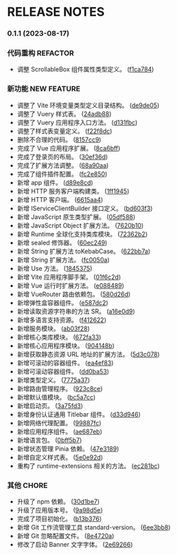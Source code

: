 # RELEASE NOTES
### 0.1.1 (2023-08-17)


### 代码重构 REFACTOR

* 调整 ScrollableBox 组件属性类型定义。 ([f1ca784](https://codeup.aliyun.com/61935ec0e84c82e79291a8b7/base/vuery/commit/f1ca784555045893726ca5c2a7ea3c858c7de6d2))


### 新功能 NEW FEATURE

* 调整了 Vite 环境变量类型定义目录结构。 ([de9de05](https://codeup.aliyun.com/61935ec0e84c82e79291a8b7/base/vuery/commit/de9de05534d34592ffbfdaf89528743c3dc7e98a))
* 调整了 Vuery 样式表。 ([24adb88](https://codeup.aliyun.com/61935ec0e84c82e79291a8b7/base/vuery/commit/24adb88bc1563789f4c603125cb2ba95967795ee))
* 调整了 Vuery 应用程序入口方法。 ([d131fbc](https://codeup.aliyun.com/61935ec0e84c82e79291a8b7/base/vuery/commit/d131fbc49d5cc480b5c9dbd3948f9d2e709a44ab))
* 调整了样式表变量定义。 ([f22f8dc](https://codeup.aliyun.com/61935ec0e84c82e79291a8b7/base/vuery/commit/f22f8dc9d3e1555503483478cfd5320234ab16e1))
* 删除不合理的代码。 ([8157cc9](https://codeup.aliyun.com/61935ec0e84c82e79291a8b7/base/vuery/commit/8157cc9205a71ba9190b50e446b7470c223548a5))
* 完成了 Vue 应用程序扩展。 ([8ca6bff](https://codeup.aliyun.com/61935ec0e84c82e79291a8b7/base/vuery/commit/8ca6bfffba0699fec4fff9b519e06fc010120fb3))
* 完成了登录页的布局。 ([30ef36d](https://codeup.aliyun.com/61935ec0e84c82e79291a8b7/base/vuery/commit/30ef36dcee1d4ef2ce4e3f4e32694863f2e10b96))
* 完成了扩展方法调整。 ([68a90aa](https://codeup.aliyun.com/61935ec0e84c82e79291a8b7/base/vuery/commit/68a90aa7a2c5ffcce50f04c756d05d7d4c6dd43e))
* 完成了组件插件配置。 ([fc2e850](https://codeup.aliyun.com/61935ec0e84c82e79291a8b7/base/vuery/commit/fc2e85005bbb90c0f716fde8aaa358b9895d335b))
* 新增 app 组件。 ([d89e8cd](https://codeup.aliyun.com/61935ec0e84c82e79291a8b7/base/vuery/commit/d89e8cddbf9dfb01f6a868821e6e04de787b1985))
* 新增 HTTP 服务客户端构建类。 ([1ff1945](https://codeup.aliyun.com/61935ec0e84c82e79291a8b7/base/vuery/commit/1ff1945ef83d4111a58ebfe21e25ee631f3eaded))
* 新增 HTTP 客户端。 ([6615aa4](https://codeup.aliyun.com/61935ec0e84c82e79291a8b7/base/vuery/commit/6615aa4998eed47de1bcb1acdbb3b386b17c55cd))
* 新增 IServiceClientBuilder 接口定义。 ([bd603f3](https://codeup.aliyun.com/61935ec0e84c82e79291a8b7/base/vuery/commit/bd603f38b51c4a8a388c687c03d7efb6fb0e3f77))
* 新增 JavaScript 原生类型扩展。 ([05df588](https://codeup.aliyun.com/61935ec0e84c82e79291a8b7/base/vuery/commit/05df58808c587da6ee4206d44f3dd0b056637007))
* 新增 JavaScript Object 扩展方法。 ([7620b10](https://codeup.aliyun.com/61935ec0e84c82e79291a8b7/base/vuery/commit/7620b10b60d1e628e8b2604c165f26c1e401d43a))
* 新增 Runtime 全球化支持类库模块。 ([72362b2](https://codeup.aliyun.com/61935ec0e84c82e79291a8b7/base/vuery/commit/72362b275b9feba5c88aa31040b2cee652926134))
* 新增 sealed 修饰器。 ([60ec249](https://codeup.aliyun.com/61935ec0e84c82e79291a8b7/base/vuery/commit/60ec24941b4c525b62539565b719cdfca6eb06a9))
* 新增 String 扩展方法 toKebabCase。 ([622bb7a](https://codeup.aliyun.com/61935ec0e84c82e79291a8b7/base/vuery/commit/622bb7aa4ddb2a5bef883d223f8f7a213cd66baa))
* 新增 String 扩展方法。 ([fc0050a](https://codeup.aliyun.com/61935ec0e84c82e79291a8b7/base/vuery/commit/fc0050a76380a367b88a84466c25e535ff0bfe0b))
* 新增 Use 方法。 ([1845375](https://codeup.aliyun.com/61935ec0e84c82e79291a8b7/base/vuery/commit/18453757bf2e95fc0c136e2b8b0d8f13376fb467))
* 新增 Vite 应用程序脚手架。 ([01f6c2d](https://codeup.aliyun.com/61935ec0e84c82e79291a8b7/base/vuery/commit/01f6c2df3432a182a2c9a71eedf0c48992b4f07d))
* 新增 Vue 运行时扩展方法。 ([e088489](https://codeup.aliyun.com/61935ec0e84c82e79291a8b7/base/vuery/commit/e0884892337a8ccb6b686423313353cf1dccc399))
* 新增 VueRouter 路由依赖包。 ([580d26d](https://codeup.aliyun.com/61935ec0e84c82e79291a8b7/base/vuery/commit/580d26d6262753ce27c820c3cc15f09ee76cbd18))
* 新增弹性盒容器组件。 ([e587dc2](https://codeup.aliyun.com/61935ec0e84c82e79291a8b7/base/vuery/commit/e587dc2d6ea76ec0904560cdaaf92603dd41aa0f))
* 新增读取资源字符串的方法 SR。 ([a16e0d9](https://codeup.aliyun.com/61935ec0e84c82e79291a8b7/base/vuery/commit/a16e0d9a3eec5859bc673acf128eabf1fab66c81))
* 新增多语言支持资源。 ([f412622](https://codeup.aliyun.com/61935ec0e84c82e79291a8b7/base/vuery/commit/f412622ee7c58746b978a51978ef147eeb85f0f3))
* 新增服务模块。 ([ab03f28](https://codeup.aliyun.com/61935ec0e84c82e79291a8b7/base/vuery/commit/ab03f288686370b4810abdd90bcc37639b9c7fca))
* 新增核心类库模块。 ([672fa33](https://codeup.aliyun.com/61935ec0e84c82e79291a8b7/base/vuery/commit/672fa3325e6f7da5af66e71e984fc1a9ec834671))
* 新增核心应用程序模块。 ([904148b](https://codeup.aliyun.com/61935ec0e84c82e79291a8b7/base/vuery/commit/904148b2b2aedd320cf8cf51b2be2d38f20ba186))
* 新增获取静态资源 URL 地址的扩展方法。 ([5d3c078](https://codeup.aliyun.com/61935ec0e84c82e79291a8b7/base/vuery/commit/5d3c0783541f54764a4aee6c164839ee56208111))
* 新增可滚动的容器组件。 ([ea4ef83](https://codeup.aliyun.com/61935ec0e84c82e79291a8b7/base/vuery/commit/ea4ef83d4146fad72c29b63f391697bf7e313c68))
* 新增可滚动容器组件。 ([dd0ba53](https://codeup.aliyun.com/61935ec0e84c82e79291a8b7/base/vuery/commit/dd0ba532053f49f7a41d6884ff2fb325175c33f6))
* 新增类型定义。 ([7775a37](https://codeup.aliyun.com/61935ec0e84c82e79291a8b7/base/vuery/commit/7775a379e2601a5c75d11256392d26017bca4822))
* 新增路由管理程序。 ([923c8ce](https://codeup.aliyun.com/61935ec0e84c82e79291a8b7/base/vuery/commit/923c8ce0aa3e34d28c6efb81cf3a0acd66b98706))
* 新增默认值模块。 ([bc5a7cc](https://codeup.aliyun.com/61935ec0e84c82e79291a8b7/base/vuery/commit/bc5a7ccc640f8a9dae46bb9b622042bab44c9121))
* 新增启动页。 ([3a75fd3](https://codeup.aliyun.com/61935ec0e84c82e79291a8b7/base/vuery/commit/3a75fd38850ff9d2033ba11e7f6fa5afee8255e1))
* 新增身份认证通用 Titlebar 组件。 ([d33d946](https://codeup.aliyun.com/61935ec0e84c82e79291a8b7/base/vuery/commit/d33d94690715fd5bbe642f64f89571b0756235e6))
* 新增网络代理配置。 ([99887fc](https://codeup.aliyun.com/61935ec0e84c82e79291a8b7/base/vuery/commit/99887fce1c43b0cb8e59389f4390a915b88e03d4))
* 新增应用程序组件。 ([ae687eb](https://codeup.aliyun.com/61935ec0e84c82e79291a8b7/base/vuery/commit/ae687ebc25ecf18bee00bc52065099c2d629ff63))
* 新增语言包。 ([0bff5b7](https://codeup.aliyun.com/61935ec0e84c82e79291a8b7/base/vuery/commit/0bff5b70fa5a549d93ba6ac509b6e1b4882ef365))
* 新增状态管理 Pinia 依赖。 ([47e3189](https://codeup.aliyun.com/61935ec0e84c82e79291a8b7/base/vuery/commit/47e31894fadb551c479abf2844f59c160625995e))
* 新增自定义样式表。 ([5e0e92d](https://codeup.aliyun.com/61935ec0e84c82e79291a8b7/base/vuery/commit/5e0e92de8c659acad025b35add9334daa3382a51))
* 重构了 runtime-extensions 相关的方法。 ([ec281bc](https://codeup.aliyun.com/61935ec0e84c82e79291a8b7/base/vuery/commit/ec281bce0b5af30178dd22d5d9ce9f831d9e0930))


### 其他 CHORE

* 升级了 npm 依赖。 ([30d1be7](https://codeup.aliyun.com/61935ec0e84c82e79291a8b7/base/vuery/commit/30d1be7d94c0497a5ffcd091ed3a59f661ddcf20))
* 升级了应用版本号。 ([9a98d5e](https://codeup.aliyun.com/61935ec0e84c82e79291a8b7/base/vuery/commit/9a98d5e54765a3336178afe62fa42d8280534860))
* 完成了项目初始化。 ([b13b376](https://codeup.aliyun.com/61935ec0e84c82e79291a8b7/base/vuery/commit/b13b376a0c3e14a87101f8ad0c1a24bbed732721))
* 新增 Git 工作流管理工具 standard-version。 ([6ee3bb8](https://codeup.aliyun.com/61935ec0e84c82e79291a8b7/base/vuery/commit/6ee3bb8034bdc57351971d7daa7385870af52a5d))
* 新增 Git 忽略配置文件。 ([8e4720a](https://codeup.aliyun.com/61935ec0e84c82e79291a8b7/base/vuery/commit/8e4720a98f3204c8a74f2b764eda05ac4ca0441a))
* 修改了启动 Banner 文字字体。 ([2e69266](https://codeup.aliyun.com/61935ec0e84c82e79291a8b7/base/vuery/commit/2e692664571c9df47169657453e09d45a1a568fa))
